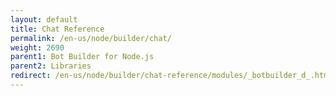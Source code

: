 ```yaml
---
layout: default
title: Chat Reference
permalink: /en-us/node/builder/chat/
weight: 2690
parent1: Bot Builder for Node.js
parent2: Libraries
redirect: /en-us/node/builder/chat-reference/modules/_botbuilder_d_.html
---
```

